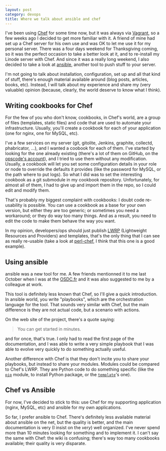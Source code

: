 ```yaml
---
layout: post
category: devops
title: Where we talk about ansible and chef
---
```


I've been using [Chef](http://www.opscode.com/chef/) for some time now, but it was always via [Vagrant](http://vagrantup.com),
so a few weeks ago I decided to get more familiar with it.  A friend
of mine had set up a Chef server for his own use and was OK to let me use
it for my personal server.  There was a four days weekend for Thanksgiving
coming, so it was the perfect occasion to take a better look at it,
and to re-install my Linode server with Chef.  And since it was a
really long weekend, I also decided to take a look at [ansible](http://ansible.cc), another
tool to push stuff to your server.

I'm not going to talk about installation, configuration, set up and
all that kind of stuff, there's enough material available around (blog
posts, articles, books, etc).  Instead, I will talk about my
experience and share my (very valuable) opinion (because, clearly, the
world deserve to know what I think).

## Writing cookbooks for Chef

For the few of you who don't know, cookbooks, in Chef's world, are a
group of files (templates, static files) and code that are used to
automate your infrastructure.  Usually, you'll create a cookbook for
each of your application (one for nginx, one for MySQL, etc).

I've a few services on my server (git, gitolite, Jenkins, graphite,
collectd, phabricator, ...), and I wanted a coobook for each of them.
I've started by looking for the one already existing (there's a lot of
them on GitHub, on the
[opscode's account](https://github.com/opscode-cookbooks/)), and I tried to use
them without any modification.  Usually, a cookbook will let you set
some configuration details in your role or node to override the
defaults it provides (like
the password for MySQL, or the path where to put logs).  So what I did
was to set the interesting cookbook as a git submodule in my cookbook
repository.  Unfortunately, for almost all of them, I had to give up
and import them in the repo, so I could edit and modify them.

That's probably my biggest complaint with cookbooks: I doubt code
re-usability is possible.  You can use a cookbook as a base for your
own version, but either they are too generic; or sometimes you need a
workaround; or they do way too many things. And as a result, you need to edit the
code to make them behave the way you want.

In my opinion, developers/ops should just publish [LWRP](http://docs.opscode.com/essentials_cookbook_lwrp.html) (Lightweight
Resources and Providers) and templates, that's the only thing that I
can see as really re-usable (take a look at
[perl-chef](https://github.com/dagolden/perl-chef), I think that this one is a good
example).

## Using ansible

ansible was a new tool for me.  A few friends mentionned it to me last
October when I was at the [OSDC.fr](http://osdc.fr) and it was also suggested to me by a
colleague at work.

This tool is definitely less known that Chef, so I'll give a quick
introduction.  In ansible world, you write "playbooks", which are the
orchestration language for the tool.  That sounds very similar with
Chef, but the main difference is they are not actual code, but a
scenario with actions.

On the web site of the project, there's a quote saying:

> You can get started in minutes.

and for once, that's true.  I only had to read the first page of the
documentation, and I was able to write a very simple playbook that I
was able to evolve very quickly to do something actually useful.

Another difference with Chef is that they don't incite you to share
your playbooks, but instead to share your modules.  Modules could be
compared to Chef's LWRP.  They are Python code to do something
specific (like the [`pip`](http://ansible.cc/docs/modules.html#pip) module, to install Python package, or the
[`template`](http://ansible.cc/docs/modules.html#template)'s one).

## Chef vs Ansible

For now, I've decided to stick to this: use Chef for my supporting
application (nginx, MySQL, etc) and ansible for my own applications.

So far, I prefer ansible to Chef.  There's definitely less available
material about ansible on the net, but the quality is better, and the
main documentation is very (I insist on the *very*) well organized.  I've never spend more than
10 minutes looking for something and to implement it.  I can't say
the same with Chef: the wiki is confusing; there's way too many
cookbooks available; their quality is very disparate.

